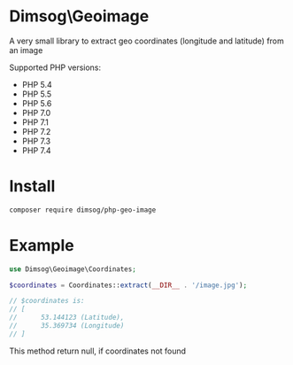 # Dimsog\Geoimage
A very small library to extract geo coordinates (longitude and latitude) from an image

Supported PHP versions:
* PHP 5.4
* PHP 5.5
* PHP 5.6
* PHP 7.0
* PHP 7.1
* PHP 7.2
* PHP 7.3
* PHP 7.4

# Install
```bash
composer require dimsog/php-geo-image
```

# Example
```php
use Dimsog\Geoimage\Coordinates;

$coordinates = Coordinates::extract(__DIR__ . '/image.jpg');

// $coordinates is:
// [
//      53.144123 (Latitude),
//      35.369734 (Longitude)
// ]
```

This method return null, if coordinates not found